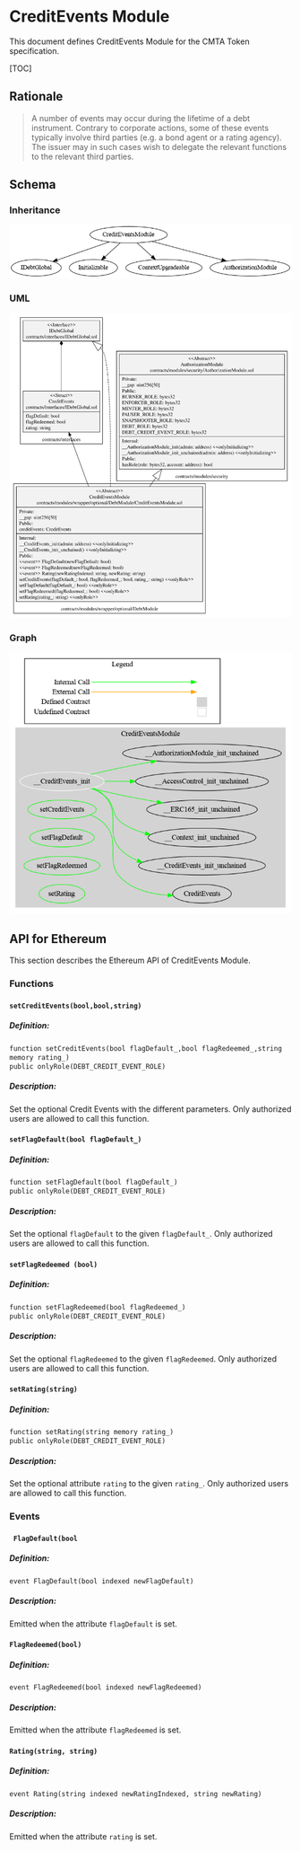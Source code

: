 # CreditEvents Module

This document defines CreditEvents Module for the CMTA Token specification.

[TOC]

## Rationale

> A number of events may occur during the lifetime of a debt instrument. Contrary to corporate actions, some of these events typically involve third parties (e.g. a bond agent or a rating agency). The issuer may in such cases wish to delegate the relevant functions to the relevant third parties. 

## Schema

### Inheritance

![surya_inheritance_CreditEventsModule.sol](../../../schema/surya_inheritance/surya_inheritance_CreditEventsModule.sol.png)

### UML

![CreditEventsModule](../../../schema/sol2uml/optional/CreditEventsModule.svg)

### Graph

![surya_graph_CreditEventsModule.sol](../../../schema/surya_graph/surya_graph_CreditEventsModule.sol.png)



## API for Ethereum

This section describes the Ethereum API of CreditEvents Module.

### Functions

#### `setCreditEvents(bool,bool,string)`

##### Definition:

```solidity
function setCreditEvents(bool flagDefault_,bool flagRedeemed_,string memory rating_) 
public onlyRole(DEBT_CREDIT_EVENT_ROLE)
```

##### Description:

Set the optional Credit Events  with the different parameters.
Only authorized users are allowed to call this function.

#### `setFlagDefault(bool flagDefault_)`

##### Definition:

```solidity
function setFlagDefault(bool flagDefault_) 
public onlyRole(DEBT_CREDIT_EVENT_ROLE)
```

##### Description:

Set the optional `flagDefault` to the given `flagDefault_`.
Only authorized users are allowed to call this function.

#### `setFlagRedeemed (bool)`

##### Definition:

```solidity
function setFlagRedeemed(bool flagRedeemed_) 
public onlyRole(DEBT_CREDIT_EVENT_ROLE) 
```

##### Description:

Set the optional `flagRedeemed` to the given `flagRedeemed`.
Only authorized users are allowed to call this function.

#### `setRating(string)`

##### Definition:

```solidity
function setRating(string memory rating_) 
public onlyRole(DEBT_CREDIT_EVENT_ROLE)
```

##### Description:

Set the optional attribute `rating` to the given `rating_`.
Only authorized users are allowed to call this function.



### Events

#### ` FlagDefault(bool`

##### Definition:

```solidity
event FlagDefault(bool indexed newFlagDefault)
```

##### Description:

Emitted when the attribute `flagDefault` is set.

#### `FlagRedeemed(bool)`

##### Definition:

```solidity
event FlagRedeemed(bool indexed newFlagRedeemed)
```

##### Description:

Emitted when the attribute `flagRedeemed` is set.

#### `Rating(string, string)`

##### Definition:

```solidity
event Rating(string indexed newRatingIndexed, string newRating)
```

##### Description:

Emitted when the attribute `rating` is set.

